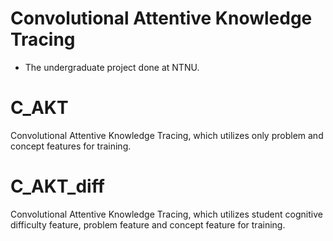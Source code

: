 # Convolutional Attentive Knowledge Tracing
* The undergraduate project done at NTNU.
# C_AKT
Convolutional Attentive Knowledge Tracing, which utilizes only problem and concept features for training.
# C_AKT_diff
Convolutional Attentive Knowledge Tracing, which utilizes student cognitive difficulty feature, problem feature and concept feature for training.

